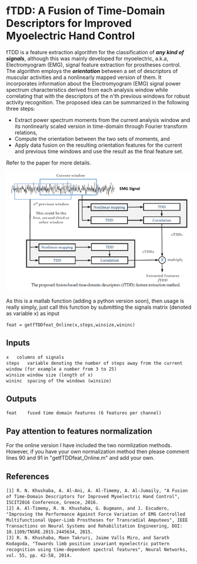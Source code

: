 fTDD: A Fusion of Time-Domain Descriptors for Improved Myoelectric Hand Control
============
fTDD is a feature extraction algorithm for the classification of ***any kind of signals***, although this was mainly developed for myoelectric, a.k.a, Electromyogram (EMG), signal feature extraction for prostheses control. The algorithm employs the ***orientation*** between a set of descriptors of muscular activities and a nonlinearly mapped version of them. It incorporates information about the Electromyogram (EMG) signal power spectrum characteristics derived from each analysis window while correlating that with the descriptors of the n'th previous windows for robust activity recognition. The proposed idea can be 
summarized in the following three steps: 

* Extract power spectrum moments from the current analysis window and its nonlinearly scaled version in time-domain through Fourier transform relations, 
* Compute the orientation between the two sets of moments, and 
* Apply data fusion on the resulting orientation features for the current and previous time windows and use the result as the final feature set. 

Refer to the paper for more details. 

![Alt text](fTDD.png?raw=true "fTDD")

As this is a matlab function (adding a python version soon), then usage is really simply, just call this function by submitting the signals matrix (denoted as variable x) as input

	feat = getfTDDfeat_Online(x,steps,winsize,wininc)

## Inputs
	x 	columns of signals
	steps 	variable denoting the number of steps away from the current window (for example a number from 3 to 25)
	winsize window size (length of x)
	wininc	spacing of the windows (winsize)

## Outputs

	feat	fused time domain features (6 features per channel)


Pay attention to features normalization
-------
For the online version I have included the two normlization methods. However, if you have your own normalization method then please comment lines 90 and 91 in "getfTDDfeat_Online.m" and add your own.


References
------
	[1] R. N. Khushaba, A. Al-Ani, A. Al-Timemy, A. Al-Jumaily, "A Fusion of Time-Domain Descriptors for Improved Myoelectric Hand Control", ISCIT2016 Conference, Greece, 2016.
 	[2] A. Al-Timemy, R. N. Khushaba, G. Bugmann, and J. Escudero, "Improving the Performance Against Force Variation of EMG Controlled Multifunctional Upper-Limb Prostheses for Transradial Amputees", IEEE Transactions on Neural Systems and Rehabilitation Engineering, DOI: 10.1109/TNSRE.2015.2445634, 2015.
 	[3] R. N. Khushaba, Maen Takruri, Jaime Valls Miro, and Sarath Kodagoda, "Towards limb position invariant myoelectric pattern recognition using time-dependent spectral features", Neural Networks, vol. 55, pp. 42-58, 2014.

